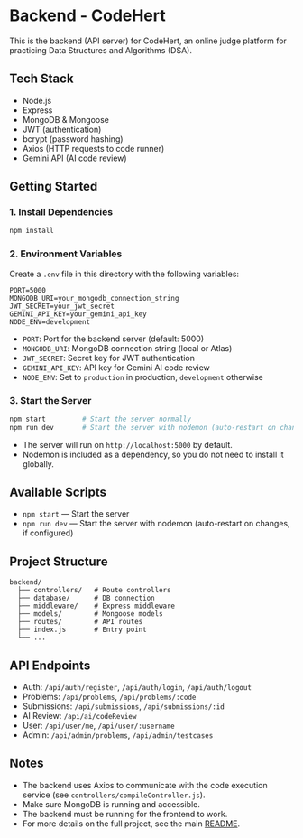 # Backend - CodeHert

This is the backend (API server) for CodeHert, an online judge platform for practicing Data Structures and Algorithms (DSA).

## Tech Stack
- Node.js
- Express
- MongoDB & Mongoose
- JWT (authentication)
- bcrypt (password hashing)
- Axios (HTTP requests to code runner)
- Gemini API (AI code review)

## Getting Started

### 1. Install Dependencies
```bash
npm install
```

### 2. Environment Variables
Create a `.env` file in this directory with the following variables:
```
PORT=5000
MONGODB_URI=your_mongodb_connection_string
JWT_SECRET=your_jwt_secret
GEMINI_API_KEY=your_gemini_api_key
NODE_ENV=development
```
- `PORT`: Port for the backend server (default: 5000)
- `MONGODB_URI`: MongoDB connection string (local or Atlas)
- `JWT_SECRET`: Secret key for JWT authentication
- `GEMINI_API_KEY`: API key for Gemini AI code review
- `NODE_ENV`: Set to `production` in production, `development` otherwise

### 3. Start the Server
```bash
npm start         # Start the server normally
npm run dev       # Start the server with nodemon (auto-restart on changes)
```
- The server will run on `http://localhost:5000` by default.
- Nodemon is included as a dependency, so you do not need to install it globally.

## Available Scripts
- `npm start` — Start the server
- `npm run dev` — Start the server with nodemon (auto-restart on changes, if configured)

## Project Structure
```
backend/
  ├── controllers/   # Route controllers
  ├── database/      # DB connection
  ├── middleware/    # Express middleware
  ├── models/        # Mongoose models
  ├── routes/        # API routes
  ├── index.js       # Entry point
  └── ...
```

## API Endpoints
- Auth: `/api/auth/register`, `/api/auth/login`, `/api/auth/logout`
- Problems: `/api/problems`, `/api/problems/:code`
- Submissions: `/api/submissions`, `/api/submissions/:id`
- AI Review: `/api/ai/codeReview`
- User: `/api/user/me`, `/api/user/:username`
- Admin: `/api/admin/problems`, `/api/admin/testcases`

## Notes
- The backend uses Axios to communicate with the code execution service (see `controllers/compileController.js`).
- Make sure MongoDB is running and accessible.
- The backend must be running for the frontend to work.
- For more details on the full project, see the main [README](../README.md). 